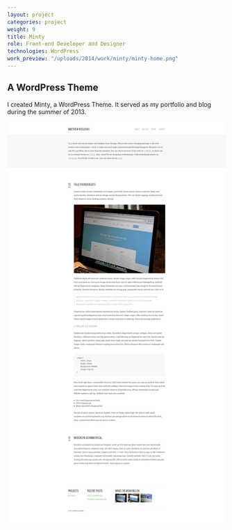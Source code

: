 ```yaml
---
layout: project
categories: project
weight: 9
title: Minty
role: Front-end Developer and Designer
technologies: WordPress
work_preview: "/uploads/2014/work/minty/minty-home.png"
---
```


## A WordPress Theme

I created Minty, a WordPress Theme.  It served as my portfolio and blog during the summer of 
2013.

![](/uploads/2014/work/minty/minty-real-pixels.png)

